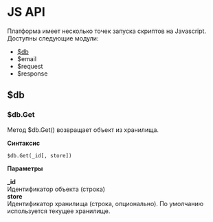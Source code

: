 # JS API

Платформа имеет несколько точек запуска скриптов на Javascript.
Доступны следующие модули:
* [$db](#db)
* $email
* $request
* $response

<a name="db"></a>
## $db


### $db.Get
Метод $db.Get() возвращает объект из хранилища. 

**Синтаксис**  

```$db.Get(_id[, store])```  

**Параметры**

**_id**   
    Идентификатор объекта (строка)  
**store**  
    Идентификатор хранилища (строка, опционально). По умолчанию используется текущее хранилище.


